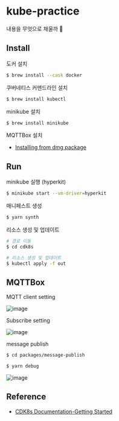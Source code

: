 # kube-practice

내용을 무엇으로 채울까 🤔

## Install

도커 설치

```bash
$ brew install --cask docker
```

쿠버네티스 커맨드라인 설치

```bash
$ brew install kubectl
```

minikube 설치

```bash
$ brew install minikube
```

MQTTBox 설치

- [Installing from dmg package](http://workswithweb.com/html/mqttbox/installing_apps.html#install_on_mac)

## Run

minikube 실행 (hyperkit)

```bash
$ minikube start --vm-driver=hyperkit
```

매니페스트 생성

```bash
$ yarn synth
```

리소스 생성 및 업데이트

```bash
# 경로 이동
$ cd cdk8s

# 리소스 생성 및 업데이트
$ kubectl apply -f out
```

## MQTTBox

MQTT client setting

![image](https://user-images.githubusercontent.com/28918801/108363626-82047f80-7238-11eb-9555-9859a33222ad.png)

Subscribe setting

![image](https://user-images.githubusercontent.com/28918801/108364004-e6bfda00-7238-11eb-9e9e-cc84a75ddbee.png)

message publish

```bash
$ cd packages/message-publish

$ yarn debug
```

![image](https://user-images.githubusercontent.com/28918801/108363950-d6a7fa80-7238-11eb-8af0-69326d96ba94.png)

## Reference

- [CDK8s Documentation-Getting Started](https://cdk8s.io/docs/v1.0.0-beta.8/getting-started/#getting-started)
